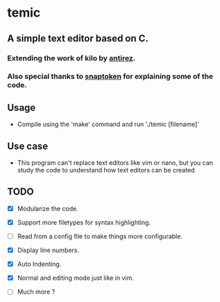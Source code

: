 # temic

## A simple text editor based on C.

### Extending the work of kilo by [antirez](https://github.com/antirez).
### Also special thanks to [snaptoken](https://github.com/paileyq) for explaining some of the code.

## Usage

- Compile using the 'make' command and run './temic [filename]'

## Use case
- This program can't replace text editors like vim or nano, but you can study the code to understand how text editors can be created

## TODO

- [x] Modularize the code.
- [x] Support more filetypes for syntax highlighting.
- [ ] Read from a config file to make things more configurable.
- [x] Display line numbers.
- [x] Auto Indenting.
- [x] Normal and editing mode just like in vim.
- [ ] Much more ?

